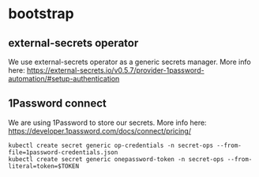 # bootstrap

## external-secrets operator

We use external-secrets operator as a generic secrets manager.
More info here: https://external-secrets.io/v0.5.7/provider-1password-automation/#setup-authentication

## 1Password connect

We are using 1Password to store our secrets.
More info here: https://developer.1password.com/docs/connect/pricing/

```
kubectl create secret generic op-credentials -n secret-ops --from-file=1password-credentials.json
kubectl create secret generic onepassword-token -n secret-ops --from-literal=token=$TOKEN
```